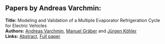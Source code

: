<h2>Papers by Andreas Varchmin:</h2>
<p>
<b>Title:</b> Modeling and Validation of a Multiple Evaporator Refrigeration Cycle for Electric Vehicles<br />
<b>Authors:</b> <a href="../authors/author_323.html">Andreas Varchmin</a>, <a href="../authors/author_118.html">Manuel Gräber</a> and <a href="../authors/author_163.html">Jürgen Köhler</a><br />
<b>Links:</b> <a href="../abstracts/abstract_30.pdf">Abstract</a>, <a href="../submissions/ecp15118281_VarchminGraberKohler.pdf">Full paper</a>
</p>
